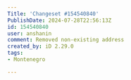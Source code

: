 ```yaml
---
Title: 'Changeset #154540840'
PublishDate: 2024-07-28T22:56:13Z
id: 154540840
user: anshanin
comment: Removed non-existing address
created_by: iD 2.29.0
tags:
- Montenegro

---
```

